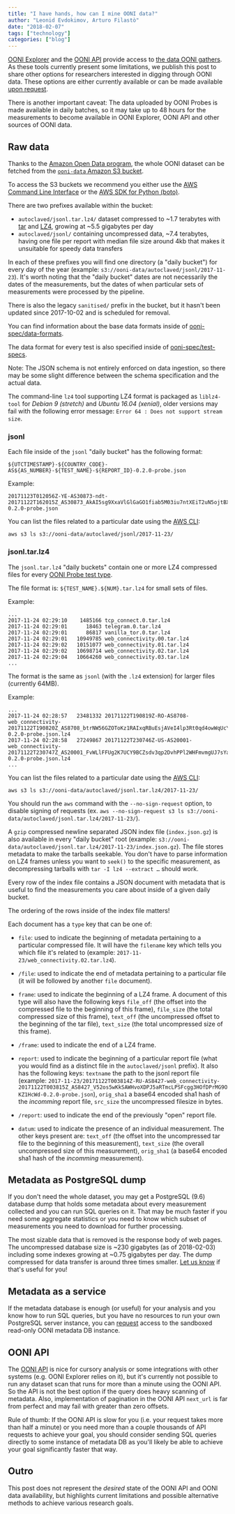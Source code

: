 ```yaml
---
title: "I have hands, how can I mine OONI data?"
author: "Leonid Evdokimov, Arturo Filastò"
date: "2018-02-07"
tags: ["technology"]
categories: ["blog"]
---
```


[OONI Explorer](https://explorer.ooni.io/) and the [OONI API](https://api.ooni.io/)
provide access to [the data OONI gathers](/data/). As these tools currently present some limitations, we publish this post to share other options for researchers interested in digging through OONI data. These options are either currently available or can be made available [upon request](/about/#contact).

There is another important caveat: The data uploaded by OONI Probes is made
available in daily batches, so it may take up to 48 hours for the measurements
to become available in OONI Explorer, OONI API and other sources of OONI data.

## Raw data

Thanks to the [Amazon Open Data program](https://aws.amazon.com/government-education/open-data/), the whole OONI dataset can be fetched from the [`ooni-data` Amazon S3 bucket](https://ooni-data.s3.amazonaws.com/).

To access the S3 buckets we recommend you either use the [AWS Command Line
Interface](https://aws.amazon.com/cli/) or the [AWS SDK for Python
(boto)](https://aws.amazon.com/sdk-for-python/).

There are two prefixes available within the bucket:

- `autoclaved/jsonl.tar.lz4/` dataset compressed to ~1.7 terabytes with
  [tar](https://en.wikipedia.org/wiki/Tar_(computing)) and [LZ4](http://www.lz4.org),
  growing at ~5.5 gigabytes per day
- `autoclaved/jsonl/` containing uncompressed data, ~7.4 terabytes, having one file
  per report with median file size around 4kb that makes it unsuitable for speedy
  data transfers

In each of these prefixes you will find one directory (a "daily bucket") for
every day of the year (example: `s3://ooni-data/autoclaved/jsonl/2017-11-23`). It's worth noting that the "daily bucket" dates are not necessarily the dates of the measurements, but the dates of when particular sets of measurements
were processed by the pipeline.

There is also the legacy `sanitised/` prefix in the bucket, but it hasn't been updated since 2017-10-02 and is scheduled for removal. 

You can find information about the base data formats inside of
[ooni-spec/data-formats](https://github.com/TheTorProject/ooni-spec/tree/master/data-formats).

The data format for every test is also specified inside of
[ooni-spec/test-specs](https://github.com/TheTorProject/ooni-spec/tree/master/test-specs).

Note: The JSON schema is not entirely enforced on data ingestion, so there may
be some slight difference between the schema specification and the actual data.

The command-line `lz4` tool supporting LZ4 format is packaged as `liblz4-tool` for
_Debian 9 (stretch)_ and _Ubuntu 16.04 (xenial)_, older versions may fail with the following error message: `Error 64 : Does not support stream size`.

### jsonl

Each file inside of the `jsonl` "daily bucket" has the following format:

```
${UTCTIMESTAMP}-${COUNTRY_CODE}-AS${AS_NUMBER}-${TEST_NAME}-${REPORT_ID}-0.2.0-probe.json
```

Example:

```
20171123T012056Z-YE-AS30873-ndt-20171122T162015Z_AS30873_AkAI5sg9XxaVlGlGaGO1fiab5M03iu7ntXEiT2uN5ojtBXIdzr-0.2.0-probe.json
```

You can list the files related to a particular date using the [AWS CLI](https://aws.amazon.com/cli/):

```
aws s3 ls s3://ooni-data/autoclaved/jsonl/2017-11-23/
```

### jsonl.tar.lz4

The `jsonl.tar.lz4` "daily buckets" contain one or more LZ4 compressed
files for every
[OONI Probe test type](https://github.com/TheTorProject/ooni-spec/tree/master/test-specs).

The file format is: `${TEST_NAME}.${NUM}.tar.lz4` for small sets of files.

Example:

```
...
2017-11-24 02:29:10    1485166 tcp_connect.0.tar.lz4
2017-11-24 02:29:01      18463 telegram.0.tar.lz4
2017-11-24 02:29:01      86817 vanilla_tor.0.tar.lz4
2017-11-24 02:29:01   10949785 web_connectivity.00.tar.lz4
2017-11-24 02:29:02   10151077 web_connectivity.01.tar.lz4
2017-11-24 02:29:02   10698714 web_connectivity.02.tar.lz4
2017-11-24 02:29:04   10664260 web_connectivity.03.tar.lz4
...
```

The format is the same as `jsonl` (with the `.lz4` extension) for
larger files (currently 64MB).

Example:

```
...
2017-11-24 02:28:57   23481332 20171122T190819Z-RO-AS8708-web_connectivity-20171122T190820Z_AS8708_btrNW56GZOToKz1RAIxqRBuEsjAVeI4lp3Rt0qd4owWqUcYdTY-0.2.0-probe.json.lz4
2017-11-24 02:28:58   27249867 20171122T230746Z-US-AS20001-web_connectivity-20171122T230747Z_AS20001_FvWLlFFUg2K7UCY9BCZsdv3qp2DvhPPl2WHFmvmgUJ7sYaWOrJ-0.2.0-probe.json.lz4
...
```

You can list the files related to a particular date using the [AWS CLI](https://aws.amazon.com/cli/):

```
aws s3 ls s3://ooni-data/autoclaved/jsonl.tar.lz4/2017-11-23/
```

You should run the `aws` command with the `--no-sign-request` option, to
disable signing of requests (ex. `aws --no-sign-request s3 ls s3://ooni-data/autoclaved/jsonl.tar.lz4/2017-11-23/`).

A `gzip` compressed newline separated JSON index file (`index.json.gz`) is also
available in every "daily bucket" root (example:
`s3://ooni-data/autoclaved/jsonl.tar.lz4/2017-11-23/index.json.gz`).
The file stores metadata to make the tarballs seekable. You don't have
to parse information on LZ4 frames unless you want to `seek()` to the specific
measurement, as decompressing tarballs with `tar -I lz4 --extract …` should work.

Every row of the index file contains a JSON document with metadata that is
useful to find the measurements you care about inside of a given daily bucket.

The ordering of the rows inside of the index file matters!

Each document has a `type` key that can be one of:

* `file`: used to indicate the beginning of metadata pertaining to a particular compressed file. It will have the `filename` key which tells you which file it's related to (example: `2017-11-23/web_connectivity.02.tar.lz4`).

* `/file`: used to indicate the end of metadata pertaining to a particular file (it will be followed by another `file` document).

* `frame`: used to indicate the beginning of a LZ4 frame. A document of this type will also have the following keys `file_off` (the offset into the compressed file to the beginning of this frame), `file_size` (the total compressed size of this frame), `text_off` (the uncompressed offset to the beginning of the tar file), `text_size` (the total uncompressed size of this frame).

* `/frame`: used to indicate the end of a LZ4 frame.

* `report`: used to indicate the beginning of a particular report file (what you would find as a distinct file in the `autoclaved/jsonl` prefix). It also has the following keys: `textname` the path to the jsonl report file (example: `2017-11-23/20171122T003814Z-RU-AS8427-web_connectivity-20171122T003815Z_AS8427_V52os5wKkSAWHvoXDPJ5aRTmcLPSFcgg3HOfDPrMG9OKZ1HcWd-0.2.0-probe.json`), `orig_sha1` a base64 encoded sha1 hash of the _incomming_ report file, `src_size` the uncompressed filesize in bytes.

* `/report`: used to indicate the end of the previously "open" report file.

* `datum`: used to indicate the presence of an individual measurement. The other keys present are: `text_off` (the offset into the uncompressed tar file to the beginning of this measurement), `text_size` (the overall uncompressed size of this measurement), `orig_sha1` (a base64 encoded sha1 hash of the _incomming_ measurement).

## Metadata as PostgreSQL dump

If you don't need the whole dataset, you may get a PostgreSQL (9.6) database dump
that holds some metadata about every measurement collected and you can run SQL queries
on it. That may be much faster if you need some aggregate statistics or you
need to know which subset of measurements you need to download for further processing.

The most sizable data that is removed is the response body of web pages. The uncompressed
database size is ~230 gigabytes (as of 2018-02-03) including some indexes growing at ~0.75
gigabytes per day. The dump compressed for data transfer is around three times
smaller. [Let us know](/about/#contact) if that's useful for you!

## Metadata as a service

If the metadata database is enough (or useful) for your analysis and you know how
to run SQL queries, but you have no resources to run your own PostgreSQL server
instance, you can [request](/about/#contact) access to the sandboxed read-only
OONI metadata DB instance.

## OONI API

The [OONI API](https://api.ooni.io/api/) is nice for cursory analysis or some integrations with other systems
(e.g. OONI Explorer relies on it), but it's currently not possible to run any
dataset scan that runs for more than a minute using the OONI API. So the API is not
the best option if the query does heavy scanning of metadata. Also,
implementation of pagination in the OONI API `next_url` is far from perfect and
may fail with greater than zero offsets.

Rule of thumb: If the OONI API is slow for you (i.e. your request takes more than half a
minute) or you need more than a couple thousands of API requests to achieve
your goal, you should consider sending SQL queries directly to some instance of
metadata DB as you'll likely be able to achieve your goal significantly faster
that way.

## Outro

This post does not represent the _desired_ state of the OONI API and OONI data
availability, but highlights current limitations and possible alternative
methods to achieve various research goals.
